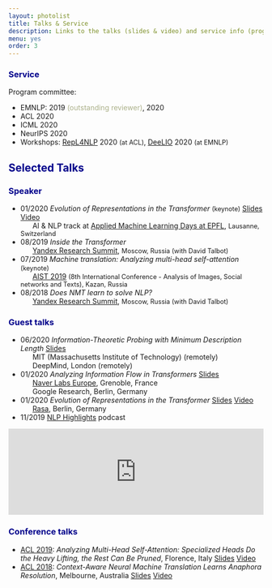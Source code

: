 ```yaml
---
layout: photolist
title: Talks & Service
description: Links to the talks (slides & video) and service info (program/organization committee, etc.)
menu: yes
order: 3
---
```


### <span style="color:darkblue"> Service </span>
Program committee:
* EMNLP: 2019 <span style="color:#abb089">(outstanding reviewer)</span>, 2020
* ACL 2020
* ICML 2020
* NeurIPS 2020
* Workshops: [RepL4NLP](https://sites.google.com/view/repl4nlp2020/home) 2020 <span style="font-size:0.9em">(at ACL)</span>, [DeeLIO](https://sites.google.com/view/deelio-ws/program-committee) 2020 <span style="font-size:0.9em">(at EMNLP)</span> 


## <span style="color:darkblue"> Selected Talks </span>

<!---(Upcoming talks are <span style="color:gray;font-size:0.9em">in grey</span>)-->


### <span style="color:darkblue"> Speaker </span>

* 01/2020 <span class="talk-title">_Evolution of Representations in the Transformer_</span> <span style="font-size:0.9em">(keynote)</span> <a href="https://drive.google.com/file/d/1bEiWUZDNbKAgMkt5PPF9sQl3x9AYNVoZ/view?usp=sharing" class="label slides">Slides</a> <a href="https://youtu.be/ZyWLrBGiEpI" class="label video">Video</a>
<br/>&nbsp; &nbsp; &nbsp; AI & NLP track at [Applied Machine Learning Days at EPFL](https://appliedmldays.org/tracks/ai-nlp), <span style="font-size:0.9em">Lausanne, Switzerland</span>  
* 08/2019 <span class="talk-title">_Inside the Transformer_</span>
<br/>&nbsp; &nbsp; &nbsp; [Yandex Research Summit](https://yandex.com/promo/academy/yars_2019), <span style="font-size:0.9em">Moscow, Russia (with David Talbot)</span> 
* 07/2019 <span class="talk-title">_Machine translation: Analyzing multi-head self-attention_</span> <span style="font-size:0.9em">(keynote)</span> 
<br/>&nbsp; &nbsp; &nbsp; [AIST 2019](http://aistconf.org) <span style="font-size:0.9em">(8th International Conference - Analysis of Images, Social networks and Texts), Kazan, Russia</span> 
* 08/2018 <span class="talk-title">_Does NMT learn to solve NLP?_</span>
<br/>&nbsp; &nbsp; &nbsp; [Yandex Research Summit](https://yandex.com/promo/academy/yars_2019), <span style="font-size:0.9em">Moscow, Russia (with David Talbot)</span> 

### <span style="color:darkblue"> Guest talks </span>
* 06/2020 <span class="talk-title">_Information-Theoretic Probing with Minimum Description Length_</span> <a href="https://drive.google.com/file/d/1iP7P0nld_O8op2SLEEX-q7WSFA1rKlfk/view?usp=sharing" class="label slides">Slides</a>
<br/>&nbsp; &nbsp; &nbsp; MIT (Massachusetts Institute of Technology) (remotely)
<br/>&nbsp; &nbsp; &nbsp; DeepMind, London (remotely)
* 01/2020 <span class="talk-title">_Analyzing Information Flow in Transformers_</span> <a href="https://drive.google.com/file/d/1bEiWUZDNbKAgMkt5PPF9sQl3x9AYNVoZ/view?usp=sharing" class="label slides">Slides</a>
<br/>&nbsp; &nbsp; &nbsp; [Naver Labs Europe](https://europe.naverlabs.com/research/seminars/analyzing-information-flow-in-transformers/), Grenoble, France
<br/>&nbsp; &nbsp; &nbsp; Google Research, Berlin, Germany
* 01/2020 <span class="talk-title">_Evolution of Representations in the Transformer_</span> <a href="https://drive.google.com/file/d/1bEiWUZDNbKAgMkt5PPF9sQl3x9AYNVoZ/view?usp=sharing" class="label slides">Slides</a> <a href="https://youtu.be/h5N7sbAKBhA" class="label video">Video</a> 
<br/>&nbsp; &nbsp; &nbsp; [Rasa](https://www.meetup.com/ru-RU/Bots-Berlin-Build-better-conversational-interfaces-with-AI/events/267058207/), Berlin, Germany
* 11/2019 [NLP Highlights](https://soundcloud.com/nlp-highlights) podcast
<iframe width="100%" height="170" scrolling="no" frameborder="no" allow="autoplay" src="https://w.soundcloud.com/player/?url=https%3A//api.soundcloud.com/tracks/725286211&color=%23ff5500&auto_play=false&hide_related=false&show_comments=true&show_user=true&show_reposts=false&show_teaser=false&show_artwork=false&visual=false"></iframe>


### <span style="color:darkblue"> Conference talks </span>
* [ACL 2019](http://www.acl2019.org/EN/index.xhtml): <span class="talk-title">_Analyzing Multi-Head Self-Attention: Specialized Heads Do the Heavy Lifting, the Rest Can Be Pruned_</span>, Florence, Italy <a href="https://drive.google.com/file/d/15U64KJnn-g0Q3FFVblscZVX5_T-qhdvZ/view?usp=sharing" class="label slides">Slides</a> <a href="https://vimeo.com/385434677" class="label video">Video</a>
* [ACL 2018](https://acl2018.org): <span class="talk-title">_Context-Aware Neural Machine Translation Learns Anaphora Resolution_</span>, Melbourne, Australia <a href="https://drive.google.com/file/d/1PuEDrl-PqRJdlnEiHReLL7eyjbWd_JPu/view?usp=sharing" class="label slides">Slides</a> <a href="https://vimeo.com/288152860" class="label video">Video</a>